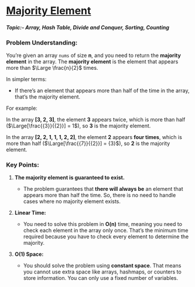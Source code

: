# [Majority Element](https://leetcode.com/problems/majority-element/description/?envType=study-plan-v2&envId=top-interview-150)

#### ***Topic:- Array, Hash Table, Divide and Conquer, Sorting, Counting***

### Problem Understanding:

You’re given an array `nums` of size $\textbf{n}$, and you need to return the **majority element** in the array. The **majority element** is the element that appears more than $\Large \frac{n}{2}$ times.

In simpler terms:
- If there’s an element that appears more than half of the time in the array, that’s the majority element.

For example:

In the array $\textbf{[3, 2, 3]}$, the element $\textbf{3}$ appears twice, which is more than half ($\Large[\frac{{3}}{{2}}] = 1$), so $\textbf{3}$ is the majority element.

In the array $\textbf{[2, 2, 1, 1, 1, 2, 2]}$, the element $\textbf{2}$ appears **four times**, which is more than half ($\Large[\frac{{7}}{{2}}] = {3}$), so $\textbf{2}$ is the majority element.

### Key Points:
1. **The majority element is guaranteed to exist.**
    - The problem guarantees that **there will always be** an element that appears more than half the time. So, there is no need to handle cases where no majority element exists.

2. **Linear Time:**
    - You need to solve this problem in $\textbf{O(n)}$ time, meaning you need to check each element in the array only once. That’s the minimum time required because you have to check every element to determine the majority.

3. **$\textbf{{O(1)}}$ Space:**
    - You should solve the problem using **constant space**. That means you cannot use extra space like arrays, hashmaps, or counters to store information. You can only use a fixed number of variables.